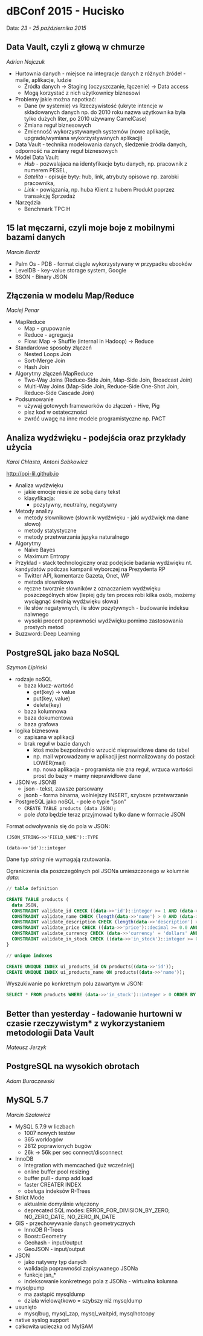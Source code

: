 # dBConf 2015 - Hucisko

Data: *23 - 25 października 2015*

## Data Vault, czyli z głową w chmurze

*Adrian Najczuk*

- Hurtownia danych - miejsce na integracje danych z różnych źródeł - maile, aplikacje, ludzie 
  - Źródła danych -> Staging (oczyszczanie, łączenie) -> Data access
  - Mogą korzystać z nich użytkownicy biznesowi 
- Problemy jakie można napotkać:
  - Dane (w systemie) vs Rzeczywistość (ukryte intencje w składowanych danych np. do 2010 roku nazwa użytkownika była tylko dużych liter, po 2010 używamy CamelCase)
  - Zmiana reguł biznesowych 
  - Zmienność wykorzystywanych systemów (nowe aplikacje, upgrade/wymiana wykorzystywanych aplikacji)
- Data Vault - technika modelowania danych, śledzenie źródła danych, odporność na zmiany reguł biznesowych
- Model Data Vault:
  - *Hub* - pozwalajaca na identyfikacje bytu danych, np. pracownik z numerem PESEL,
  - *Satelita* - opisuje byty: hub, link, atrybuty opisowe np. zarobki pracownika,
  - *Link* - powiązania, np. huba Klient z hubem Produkt poprzez transakcję Sprzedaż
- Narzędzia
  - Benchmark TPC H 

## 15 lat męczarni, czyli moje boje z mobilnymi bazami danych

*Marcin Bardź*

- Palm Os - PDB - format ciągle wykorzystywany w przypadku ebooków
- LevelDB - key-value storage system, Google
- BSON - Binary JSON

## Złączenia w modelu Map/Reduce

*Maciej Penar*

- MapReduce
  - Map - grupowanie
  - Reduce - agregacja
  - Flow: Map -> Shuffle (internal in Hadoop) -> Reduce
- Standardowe sposoby złączeń
  - Nested Loops Join
  - Sort-Merge Join
  - Hash Join
- Algorytmy złączeń MapReduce
  - Two-Way Joins (Reduce-Side Join, Map-Side Join, Broadcast Join)
  - Multi-Way Joins (Map-Side Join, Reduce-Side One-Shot Join, Reduce-Side Cascade Join)
- Podsumowanie
  - używaj gotowych frameworków do złączeń - Hive, Pig
  - pisz kod w ostateczności
  - zwróć uwagę na inne modele programistyczne np. PACT
  
## Analiza wydźwięku - podejścia oraz przykłady użycia

*Karol Chlasta, Antoni Sobkowicz*

http://opi-lil.github.io

- Analiza wydźwięku
  - jakie emocje niesie ze sobą dany tekst
  - klasyfikacja:
    - pozytywny, neutralny, negatywny
- Metody analizy
  - metody słownikowe (słownik wydźwięku - jaki wydźwięk ma dane słowo)
  - metody statystyczne
  - metody przetwarzania języka naturalnego
- Algorytmy
  - Naive Bayes
  - Maximum Entropy
- Przykład - stack technologiczny oraz podejście badania wydźwięku nt. kandydatów podczas kampanii wyborczej na Prezydenta RP
  - Twitter API, komentarze Gazeta, Onet, WP
  - metoda słownikowa
  - ręczne tworznie słowników z oznaczaniem wydźwięku poszczególnych słów (lepiej gdy ten proces robi kilka osób, możemy wyciągnąć średnią wydźwięku słowa)
  - ile słów negatywnych, ile słów pozytywnych - budowanie indeksu naiwnego
  - wysoki procent poprawności wydźwięku pomimo zastosowania prostych metod
- Buzzword: Deep Learning

## PostgreSQL jako baza NoSQL

*Szymon Lipiński*

- rodzaje noSQL
  - baza klucz-wartość
    - get(key) -> value
    - put(key, value)
    - delete(key)
  - baza kolumnowa
  - baza dokumentowa
  - baza grafowa
- logika biznesowa
  - zapisana w aplikacji
  - brak reguł w bazie danych
    - ktoś może bezpośrednio wrzucić nieprawidłowe dane do tabel
    - np. mail wprowadzony w aplikacji jest normalizowany do postaci: LOWER(mail)
    - np. nowa aplikacja - programista nie zna reguł, wrzuca wartości prost do bazy = mamy nieprawidłowe dane
- JSON vs JSONB
  - json - tekst, zawsze parsowany
  - jsonb - forma binarna, wolniejszy INSERT, szybsze przetwarzanie
- PostgreSQL jako noSQL - pole o typie "json"
  - ```CREATE TABLE products (data JSON);```
  - pole *data* będzie teraz przyjmować tylko dane w formacie JSON
  
Format odwoływania się do pola w JSON:

```
(JSON_STRING->>'FIELD_NAME')::TYPE

(data->>'id')::integer
```

Dane typ *string* nie wymagają rzutowania.

Ograniczenia dla poszczególnych pól JSONa umieszczonego w kolumnie *data*:

```sql
// table definition

CREATE TABLE products (
  data JSON,
  CONSTRAINT validate_id CHECK ((data->>'id')::integer >= 1 AND (data->>'id') IS NOT NULL ),
  CONSTRAINT validate_name CHECK (length(data->>'name') > 0 AND (data->>'name') IS NOT NULL ),
  CONSTRAINT validate_description CHECK (length(data->>'description') > 0  AND (data->>'description') IS NOT NULL ),
  CONSTRAINT validate_price CHECK ((data->>'price')::decimal >= 0.0 AND (data->>'price') IS NOT NULL),
  CONSTRAINT validate_currency CHECK (data->>'currency' = 'dollars' AND (data->>'currency') IS NOT NULL),
  CONSTRAINT validate_in_stock CHECK ((data->>'in_stock')::integer >= 0 AND (data->>'in_stock') IS NOT NULL )
}

// unique indexes

CREATE UNIQUE INDEX ui_products_id ON products((data->>'id'));
CREATE UNIQUE INDEX ui_products_name ON products((data->>'name'));
```

Wyszukiwanie po konkretnym polu zawartym w JSON:

```sql
SELECT * FROM products WHERE (data->>'in_stock')::integer > 0 ORDER BY (data->>'price')::decimal DESC LIMIT 1;
```

## Better than yesterday - ładowanie hurtowni w czasie rzeczywistym* z wykorzystaniem metodologii Data Vault

*Mateusz Jerzyk*

## PostgreSQL na wysokich obrotach

*Adam Buraczewski*

## MySQL 5.7

*Marcin Szałowicz*

- MySQL 5.7.9 w liczbach
  - 1007 nowych testów
  - 365 worklogów
  - 2812 poprawionych bugów
  - 26k -> 56k per sec connect/disconnect
- InnoDB
  - Integration with memcached (już wcześniej)
  - online buffer pool resizing
  - buffer pull - dump add load
  - faster CREATER INDEX
  - obsługa indeksów R-Trees
- Strict Mode
  - aktualnie domyślnie włączony
  - deprecated SQL modes: ERROR_FOR_DIVISION_BY_ZERO, NO_ZERO_DATE, NO_ZERO_IN_DATE
- GIS - przechowywanie danych geometrycznych
  - InnoDB R-Trees
  - Boost::Geometry
  - Geohash - input/output
  - GeoJSON - input/output
- JSON
  - jako natywny typ danych
  - walidacja poprawności zapisywanego JSONa
  - funkcje jsn_*
  - indeksowanie konkretnego pola z JSONa - wirtualna kolumna
- mysqlpump
  - ma zastąpić mysqldump
  - działa wielowątkowo = szybszy niż mysqldump
- usunięto
  - mysqlbug, mysql_zap, mysql_waitpid, mysqlhotcopy
- native syslog support
- całkowita ucieczka od MyISAM